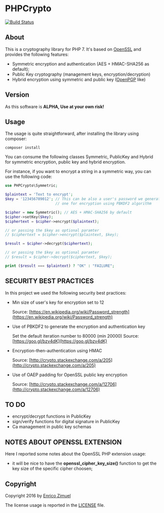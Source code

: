 # PHPCrypto

[![Build Status](https://secure.travis-ci.org/ezimuel/phpcrypto.svg?branch=master)](https://secure.travis-ci.org/ezimuel/phpcrypto)


## About

This is a cryptography library for PHP 7. It's based on [OpenSSL](http://php.net/manual/en/book.openssl.php) and provides the following features:

- Symmetric encryption and authentication (AES + HMAC-SHA256 as default);
- Public Key cryptography (management keys, encryption/decryption)
- Hybrid encryption using symmetric and public key ([OpenPGP](http://www.ietf.org/rfc/rfc4880.txt) like)

## Version

As this software is **ALPHA, Use at your own risk!**

## Usage

The usage is quite straightforward, after installing the library using composer:

```
composer install
```

You can consume the following classes Symmetric, PublicKey and Hybrid for
symmetric encryption, public key and hybrid encryption.

For instance, if you want to encrypt a string in a symmetric way, you can use
the following code:

```php
use PHPCrypto\Symmetric;

$plaintext = 'Text to encrypt';
$key = '123456789012'; // This can be also a user's password we generate a new
                       // one for encryption using PBKDF2 algorithm

$cipher = new Symmetric(); // AES + HMAC-SHA256 by default
$cipher->setKey($key);
$ciphertext = $cipher->encrypt($plaintext);

// or passing the $key as optional paramter
// $ciphertext = $cipher->encrypt($plaintext, $key);

$result = $cipher->decrypt($ciphertext);

// or passing the $key as optional paramter
// $result = $cipher->decrypt($ciphertext, $key);

print ($result === $plaintext) ? "OK" : "FAILURE";
```

## SECURITY BEST PRACTICES

In this project we used the following security best practices:

- Min size of user's key for encryption set to 12

   Source: [https://en.wikipedia.org/wiki/Password_strength](https://en.wikipedia.org/wiki/Password_strength)

- Use of PBKDF2 to generate the encryption and authentication key

   Set the default iteration number to 80000 (min 20000)
   Source: [https://goo.gl/bzv4dK](https://goo.gl/bzv4dK)

- Encryption-then-authentication using HMAC

   Source: [http://crypto.stackexchange.com/a/205](http://crypto.stackexchange.com/a/205)

- Use of OAEP padding for OpenSSL public key encryption

   Source: [http://crypto.stackexchange.com/a/12706](http://crypto.stackexchange.com/a/12706)

## TO DO

- encrypt/decrypt functions in PublicKey
- sign/verify functions for digital signature in PublicKey
- Ca management in public key schemas

## NOTES ABOUT OPENSSL EXTENSION

Here I reported some notes about the OpenSSL PHP extension usage:

- it will be nice to have the **openssl_cipher_key_size()** function to get the
  key size of the specific cipher choosen;


## Copyright

Copyright 2016 by [Enrico Zimuel](http://www.zimuel.it)

The license usage is reported in the [LICENSE](LICENSE) file.
